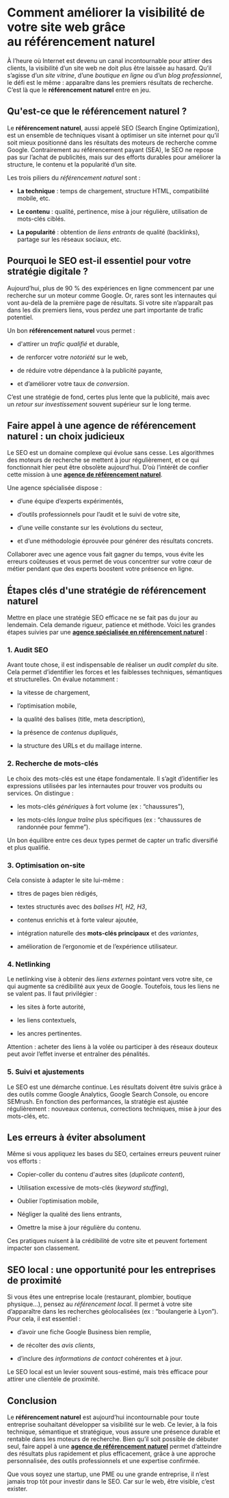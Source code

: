 Comment améliorer la visibilité de votre site web grâce au **référencement naturel**
====================================================================================

À l’heure où Internet est devenu un canal incontournable pour attirer des clients, la visibilité d’un site web ne doit plus être laissée au hasard. Qu’il s’agisse d’un _site vitrine_, d’une _boutique en ligne_ ou d’un _blog professionnel_, le défi est le même : apparaître dans les premiers résultats de recherche. C’est là que le **référencement naturel** entre en jeu.

Qu'est-ce que le **référencement naturel** ?
--------------------------------------------

Le **référencement naturel**, aussi appelé SEO (Search Engine Optimization), est un ensemble de techniques visant à optimiser un site internet pour qu’il soit mieux positionné dans les résultats des moteurs de recherche comme Google. Contrairement au référencement payant (SEA), le SEO ne repose pas sur l’achat de publicités, mais sur des efforts durables pour améliorer la structure, le contenu et la popularité d’un site.

Les trois piliers du _référencement naturel_ sont :

*   **La technique** : temps de chargement, structure HTML, compatibilité mobile, etc.
    
*   **Le contenu** : qualité, pertinence, mise à jour régulière, utilisation de mots-clés ciblés.
    
*   **La popularité** : obtention de _liens entrants_ de qualité (backlinks), partage sur les réseaux sociaux, etc.
    

Pourquoi le SEO est-il essentiel pour votre stratégie digitale ?
----------------------------------------------------------------

Aujourd’hui, plus de 90 % des expériences en ligne commencent par une recherche sur un moteur comme Google. Or, rares sont les internautes qui vont au-delà de la première page de résultats. Si votre site n’apparaît pas dans les dix premiers liens, vous perdez une part importante de trafic potentiel.

Un bon **référencement naturel** vous permet :

*   d'attirer un _trafic qualifié_ et durable,
    
*   de renforcer votre _notoriété_ sur le web,
    
*   de réduire votre dépendance à la publicité payante,
    
*   et d’améliorer votre taux de _conversion_.
    

C’est une stratégie de fond, certes plus lente que la publicité, mais avec un _retour sur investissement_ souvent supérieur sur le long terme.

Faire appel à une **agence de référencement naturel** : un choix judicieux
--------------------------------------------------------------------------

Le SEO est un domaine complexe qui évolue sans cesse. Les algorithmes des moteurs de recherche se mettent à jour régulièrement, et ce qui fonctionnait hier peut être obsolète aujourd’hui. D’où l’intérêt de confier cette mission à une [**agence de référencement naturel**](https://www.egatereferencement.com/).

Une agence spécialisée dispose :

*   d’une équipe d’experts expérimentés,
    
*   d’outils professionnels pour l’audit et le suivi de votre site,
    
*   d’une veille constante sur les évolutions du secteur,
    
*   et d’une méthodologie éprouvée pour générer des résultats concrets.
    

Collaborer avec une agence vous fait gagner du temps, vous évite les erreurs coûteuses et vous permet de vous concentrer sur votre cœur de métier pendant que des experts boostent votre présence en ligne.

Étapes clés d'une stratégie de **référencement naturel**
--------------------------------------------------------

Mettre en place une stratégie SEO efficace ne se fait pas du jour au lendemain. Cela demande rigueur, patience et méthode. Voici les grandes étapes suivies par une [**agence spécialisée en référencement naturel**](https://www.egatereferencement.com/referencement-naturel/) :

### 1\. Audit SEO

Avant toute chose, il est indispensable de réaliser un _audit complet_ du site. Cela permet d’identifier les forces et les faiblesses techniques, sémantiques et structurelles. On évalue notamment :

*   la vitesse de chargement,
    
*   l’optimisation mobile,
    
*   la qualité des balises (title, meta description),
    
*   la présence de _contenus dupliqués_,
    
*   la structure des URLs et du maillage interne.
    

### 2\. Recherche de mots-clés

Le choix des mots-clés est une étape fondamentale. Il s’agit d’identifier les expressions utilisées par les internautes pour trouver vos produits ou services. On distingue :

*   les mots-clés _génériques_ à fort volume (ex : “chaussures”),
    
*   les mots-clés _longue traîne_ plus spécifiques (ex : “chaussures de randonnée pour femme”).
    

Un bon équilibre entre ces deux types permet de capter un trafic diversifié et plus qualifié.

### 3\. Optimisation on-site

Cela consiste à adapter le site lui-même :

*   titres de pages bien rédigés,
    
*   textes structurés avec des _balises H1, H2, H3_,
    
*   contenus enrichis et à forte valeur ajoutée,
    
*   intégration naturelle des **mots-clés principaux** et des _variantes_,
    
*   amélioration de l’ergonomie et de l’expérience utilisateur.
    

### 4\. Netlinking

Le netlinking vise à obtenir des _liens externes_ pointant vers votre site, ce qui augmente sa crédibilité aux yeux de Google. Toutefois, tous les liens ne se valent pas. Il faut privilégier :

*   les sites à forte autorité,
    
*   les liens contextuels,
    
*   les ancres pertinentes.
    

Attention : acheter des liens à la volée ou participer à des réseaux douteux peut avoir l’effet inverse et entraîner des pénalités.

### 5\. Suivi et ajustements

Le SEO est une démarche continue. Les résultats doivent être suivis grâce à des outils comme Google Analytics, Google Search Console, ou encore SEMrush. En fonction des performances, la stratégie est ajustée régulièrement : nouveaux contenus, corrections techniques, mise à jour des mots-clés, etc.

Les erreurs à éviter absolument
-------------------------------

Même si vous appliquez les bases du SEO, certaines erreurs peuvent ruiner vos efforts :

*   Copier-coller du contenu d'autres sites (_duplicate content_),
    
*   Utilisation excessive de mots-clés (_keyword stuffing_),
    
*   Oublier l’optimisation mobile,
    
*   Négliger la qualité des liens entrants,
    
*   Omettre la mise à jour régulière du contenu.
    

Ces pratiques nuisent à la crédibilité de votre site et peuvent fortement impacter son classement.

SEO local : une opportunité pour les entreprises de proximité
-------------------------------------------------------------

Si vous êtes une entreprise locale (restaurant, plombier, boutique physique…), pensez au _référencement local_. Il permet à votre site d’apparaître dans les recherches géolocalisées (ex : “boulangerie à Lyon”). Pour cela, il est essentiel :

*   d’avoir une fiche Google Business bien remplie,
    
*   de récolter des _avis clients_,
    
*   d’inclure des _informations de contact_ cohérentes et à jour.
    

Le SEO local est un levier souvent sous-estimé, mais très efficace pour attirer une clientèle de proximité.

Conclusion
----------

Le **référencement naturel** est aujourd’hui incontournable pour toute entreprise souhaitant développer sa visibilité sur le web. Ce levier, à la fois technique, sémantique et stratégique, vous assure une présence durable et rentable dans les moteurs de recherche. Bien qu’il soit possible de débuter seul, faire appel à une [**agence de référencement naturel**](https://www.egatereferencement.com/) permet d’atteindre des résultats plus rapidement et plus efficacement, grâce à une approche personnalisée, des outils professionnels et une expertise confirmée.

Que vous soyez une startup, une PME ou une grande entreprise, il n’est jamais trop tôt pour investir dans le SEO. Car sur le web, être visible, c’est exister.
